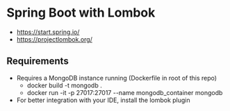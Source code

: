 # Spring Boot with Lombok 

* https://start.spring.io/
* https://projectlombok.org/

## Requirements
* Requires a MongoDB instance running (Dockerfile in root of this repo) 
  * docker build -t mongodb .
  * docker run -it -p 27017:27017 --name mongodb_container mongodb
* For better integration with your IDE, install the lombok plugin